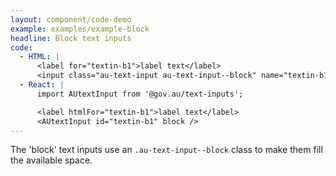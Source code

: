 ```yaml
---
layout: component/code-demo
example: examples/example-block
headline: Block text inputs
code:
  - HTML: |
      <label for="textin-b1">label text</label>
      <input class="au-text-input au-text-input--block" name="textin-b1" id="textin-b1" type="text" value="value">
  - React: |
      import AUtextInput from '@gov.au/text-inputs';

      <label htmlFor="textin-b1">label text</label>
      <AUtextInput id="textin-b1" block />
---
```


The 'block' text inputs use an `.au-text-input--block` class to make them fill the available space.
